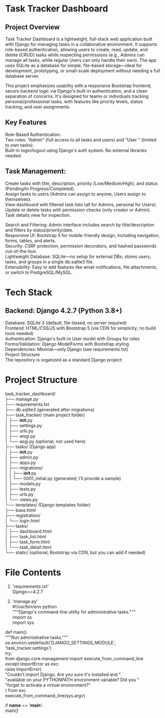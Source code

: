 # Task Tracker Dashboard
## Project Overview
Task Tracker Dashboard is a lightweight, full-stack web application built with Django for managing tasks in a collaborative environment. It supports role-based authentication, allowing users to create, read, update, and delete (CRUD) tasks while respecting permissions (e.g., Admins can manage all tasks, while regular Users can only handle their own). The app uses SQLite as a database for simple, file-based storage—ideal for development, prototyping, or small-scale deployment without needing a full database server.

This project emphasizes usability with a responsive Bootstrap frontend, secure backend logic via Django's built-in authentication, and a clean separation of concerns. It's designed for teams or individuals tracking personal/professional tasks, with features like priority levels, status tracking, and user assignments.

## Key Features
Role-Based Authentication:                                     
Two roles: "Admin" (full access to all tasks and users) and "User " (limited to own tasks).                                
Built-in login/logout using Django's auth system. No external libraries needed.                                    
## Task Management:                           
Create tasks with title, description, priority (Low/Medium/High), and status (Pending/In Progress/Completed).                            
Assign tasks to users (Admins can assign to anyone; Users assign to themselves).                              
View dashboard with filtered task lists (all for Admins, personal for Users).                                       
Update or delete tasks with permission checks (only creator or Admin).                                             
Task details view for inspection.          

Search and Filtering: Admin interface includes search by title/description and filters by status/priority/date.                                        
Responsive UI: Bootstrap 5 for mobile-friendly design, including navigation, forms, tables, and alerts.                                        
Security: CSRF protection, permission decorators, and hashed passwords out-of-the-box.                                                 
Lightweight Database: SQLite—no setup for external DBs; stores users, tasks, and groups in a single db.sqlite3 file.                                           
Extensibility: Easy to add features like email notifications, file attachments, or switch to PostgreSQL/MySQL.                                         

# Tech Stack
## Backend: Django 4.2.7 (Python 3.8+)                                   
Database: SQLite 3 (default; file-based, no server required)                                          
Frontend: HTML/CSS/JS with Bootstrap 5 (via CDN for simplicity; no build tools needed)                                                     
Authentication: Django's built-in User  model with Groups for roles                                               
Forms/Validation: Django ModelForms with Bootstrap styling                                                           
Dependencies: Minimal—only Django (see requirements.txt)                                                          
Project Structure                                                  
The repository is organized as a standard Django project:  

 # Project Structure
task_tracker_dashboard/                            
├── manage.py                                                   
├── requirements.txt                                                   
├── db.sqlite3                (generated after migrations)                                              
├── task_tracker/             (main project folder)                                  
│   ├── __init__.py                   
│   ├── settings.py                                      
│   ├── urls.py                                    
│   ├── wsgi.py                                         
│   └── asgi.py               (optional, not used here)                
├── tasks/   (Django app)                                 
│   ├── __init__.py                                      
│   ├── admin.py                                                 
│   ├── apps.py                                                        
│   ├── migrations/                                                          
│   │   ├── __init__.py                                                     
│   │   └── 0001_initial.py    (generated; I'll provide a sample)                                             
│   ├── models.py                                       
│   ├── tests.py                                                  
│   ├── urls.py                                                             
│   └── views.py                                                             
└── templates/         (Django templates folder)                                  
    ├── base.html                                           
    ├── registration/                                    
    │   └── login.html                                       
    ├── tasks/                                              
    │   ├── dashboard.html                                         
    │   ├── task_list.html                                               
    │   ├── task_form.html                                           
    │   └── task_detail.html                                                   
└── static/  (optional; Bootstrap via CDN, but you can add if needed)            

# File Contents
1. 'requirements.txt'             
    Django==4.2.7                       

2. 'manage.py'                          
     #!/usr/bin/env python                                    
 """Django's command-line utility for administrative tasks."""                                    
 import os                                 
 import sys
                                                                 
 def main():                                      
     """Run administrative tasks."""                                           
     os.environ.setdefault('DJANGO_SETTINGS_MODULE', 'task_tracker.settings')                                     
     try:                                                
         from django.core.management import execute_from_command_line                                     
     except ImportError as exc:                                             
         raise ImportError(                                               
             "Couldn't import Django. Are you sure it's installed and "                                                 
             "available on your PYTHONPATH environment variable? Did you "                                                     
             "forget to activate a virtual environment?"                                              
         ) from exc                                                      
     execute_from_command_line(sys.argv)                                                                   
            
                                    
 if __name__ == '__main__':                                     
     main()                                                           
   
